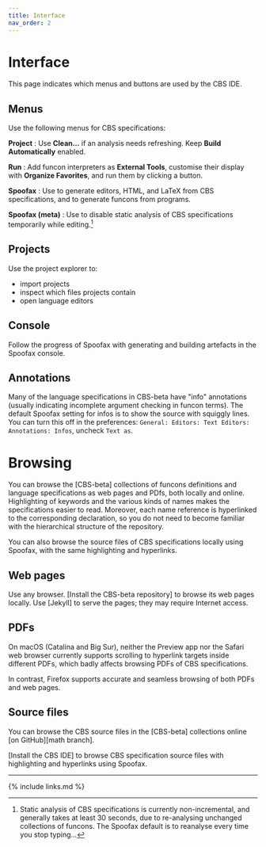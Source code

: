 ```yaml
---
title: Interface
nav_order: 2
---
```


# Interface

This page indicates which menus and buttons are used by the CBS IDE.

## Menus

Use the following menus for CBS specifications:

**Project**
: Use **Clean...** if an analysis needs refreshing.
  Keep **Build Automatically** enabled.

**Run**
: Add funcon interpreters as **External Tools**,
  customise their display with **Organize Favorites**,
  and run them by clicking a button.

**Spoofax**
: Use to generate editors, HTML, and LaTeX from CBS specifications,
  and to generate funcons from programs.

**Spoofax (meta)**
: Use to disable static analysis of CBS specifications
  temporarily while editing.[^disable]

## Projects

Use the project explorer to:

- import projects
- inspect which files projects contain
- open language editors

## Console

Follow the progress of Spoofax with generating and building artefacts
in the Spoofax console.

## Annotations

Many of the language specifications in CBS-beta have "info" annotations
(usually indicating incomplete argument checking in funcon terms).
The default Spoofax setting for infos is to show the source with squiggly lines.
You can turn this off in the preferences:
`General: Editors: Text Editors: Annotations: Infos`, uncheck `Text as`.

# Browsing 

You can browse the [CBS-beta] collections of funcons definitions and language specifications
as web pages and PDfs, both locally and online.
Highlighting of keywords and the various kinds of names makes the specifications easier to read.
Moreover, each name reference is hyperlinked to the corresponding declaration,
so you do not need to become familiar with the hierarchical structure of the repository.

You can also browse the source files of CBS specifications locally using Spoofax,
with the same highlighting and hyperlinks.

## Web pages

Use any browser.
[Install the CBS-beta repository] to browse its web pages locally.
Use [Jekyll] to serve the pages; they may require Internet access.

## PDFs

On macOS (Catalina and Big Sur), neither the Preview app nor the Safari web browser 
currently supports scrolling to hyperlink targets inside different PDFs,
which badly affects browsing PDFs of CBS specifications.

In contrast, Firefox supports accurate and seamless browsing of both PDFs and web pages.

## Source files

You can browse the CBS source files in the [CBS-beta] collections online [on GitHub][math branch].

[Install the CBS IDE] to browse CBS specification source files
with highlighting and hyperlinks using Spoofax.

----

[^disable]:
    Static analysis of CBS specifications is currently non-incremental,
    and generally takes at least 30 seconds,
    due to re-analysing unchanged collections of funcons.
    The Spoofax default is to reanalyse every time you stop typing...
    
    
{% include links.md %}
